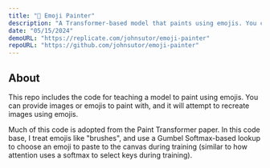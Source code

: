 ```yaml
---
title: "🎨 Emoji Painter"
description: "A Transformer-based model that paints using emojis. You can provide images or emojis to paint with, and it will attempt to recreate images using emojis."
date: "05/15/2024"
demoURL: "https://replicate.com/johnsutor/emoji-painter"
repoURL: "https://github.com/johnsutor/emoji-painter"
---
```


## About 
This repo includes the code for teaching a model to paint using emojis. You can provide images or emojis to paint with, and it will attempt to recreate images using emojis.

Much of this code is adopted from the Paint Transformer paper. In this code base, I treat emojis like "brushes", and use a Gumbel Softmax-based lookup to choose an emoji to paste to the canvas during training (similar to how attention uses a softmax to select keys during training).